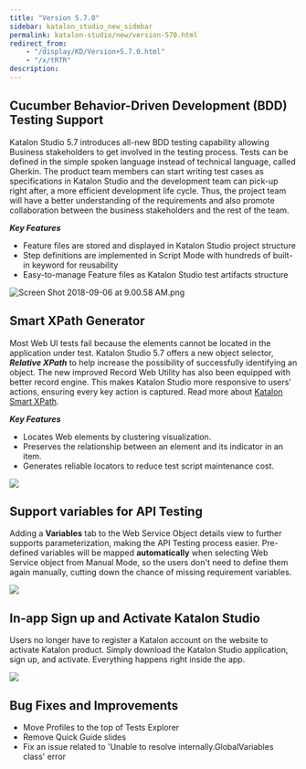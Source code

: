 ```yaml
---
title: "Version 5.7.0"
sidebar: katalon_studio_new_sidebar
permalink: katalon-studio/new/version-570.html
redirect_from:
    - "/display/KD/Version+5.7.0.html"
    - "/x/tRTR"
description:
---
```

Cucumber Behavior-Driven Development (BDD) Testing Support
----------------------------------------------------------

Katalon Studio 5.7 introduces all-new BDD testing capability allowing Business stakeholders to get involved in the testing process. Tests can be defined in the simple spoken language instead of technical language, called Gherkin. The product team members can start writing test cases as specifications in Katalon Studio and the development team can pick-up right after, a more efficient development life cycle. Thus, the project team will have a better understanding of the requirements and also promote collaboration between the business stakeholders and the rest of the team. 

_**Key Features**_

*   Feature files are stored and displayed in Katalon Studio project structure
*   Step definitions are implemented in Script Mode with hundreds of built-in keyword for reusability
*   Easy-to-manage Feature files as Katalon Studio test artifacts structure

![Screen Shot 2018-09-06 at 9.00.58 AM.png](../../images/katalon-studio/docs/version-570/Screen-Shot-2018-09-06-at-9.00.58-AM.png)

Smart XPath Generator
---------------------

Most Web UI tests fail because the elements cannot be located in the application under test. Katalon Studio 5.7 offers a new object selector, **_Relative XPath_** to help increase the possibility of successfully identifying an object. The new improved Record Web Utility has also been equipped with better record engine. This makes Katalon Studio more responsive to users' actions, ensuring every key action is captured. Read more about [Katalon Smart XPath](/katalon-studio/blog/smart-xpath-generator/).

_**Key Features**_

*   Locates Web elements by clustering visualization.
*   Preserves the relationship between an element and its indicator in an item. 
*   Generates reliable locators to reduce test script maintenance cost.

![](../../images/katalon-studio/docs/version-570/NewXPath.png)

Support variables for API Testing
---------------------------------

Adding a **Variables** tab to the Web Service Object details view to further supports parameterization, making the API Testing process easier. Pre-defined variables will be mapped **automatically** when selecting Web Service object from Manual Mode, so the users don't need to define them again manually, cutting down the chance of missing requirement variables.

![](../../images/katalon-studio/docs/version-570/APIVariable.png)

In-app Sign up and Activate Katalon Studio
------------------------------------------

Users no longer have to register a Katalon account on the website to activate Katalon product. Simply download the Katalon Studio application, sign up, and activate. Everything happens right inside the app.

![](../../images/katalon-studio/docs/version-570/image2018-8-30-143A143A24.png)

Bug Fixes and Improvements
--------------------------

*   Move Profiles to the top of Tests Explorer
*   Remove Quick Guide slides
*   Fix an issue related to 'Unable to resolve internally.GlobalVariables class' error